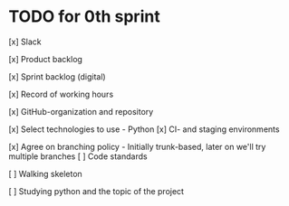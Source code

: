 # TODO for 0th sprint

[x] Slack

[x] Product backlog

[x] Sprint backlog (digital)

[x] Record of working hours

[x] GitHub-organization and repository

[x] Select technologies to use
	- Python
[x] CI- and staging environments

[x] Agree on branching policy
	- Initially trunk-based, later on we'll try multiple branches
[ ] Code standards

[ ] Walking skeleton

[ ] Studying python and the topic of the project
